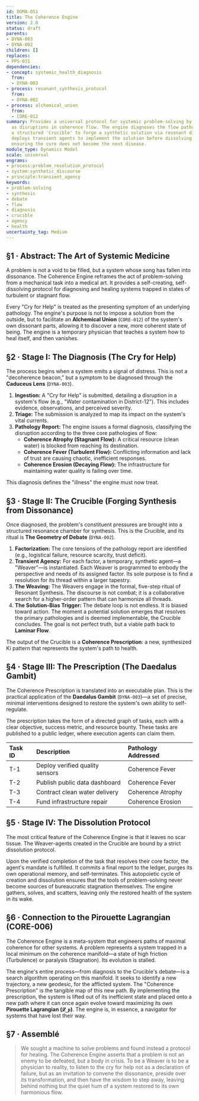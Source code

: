```yaml
---
id: DOMA-051
title: The Coherence Engine
version: 2.0
status: draft
parents:
- DYNA-003
- DYNA-002
children: []
replaces:
- PPS-031
dependencies:
- concept: systemic_health_diagnosis
  from:
  - DYNA-003
- process: resonant_synthesis_protocol
  from:
  - DYNA-002
- process: alchemical_union
  from:
  - CORE-012
summary: Provides a universal protocol for systemic problem-solving by reframing 'problems'
  as disruptions in coherence flow. The engine diagnoses the flow pathology, convenes
  a structured 'Crucible' to forge a synthetic solution via resonant discourse, and
  deploys transient agents to implement the solution before dissolving themselves,
  ensuring the cure does not become the next disease.
module_type: Dynamics Model
scale: universal
engrams:
- process:problem_resolution_protocol
- system:synthetic_discourse
- principle:transient_agency
keywords:
- problem-solving
- synthesis
- debate
- flow
- diagnosis
- crucible
- agency
- health
uncertainty_tag: Medium
---
```

## §1 · Abstract: The Art of Systemic Medicine

A problem is not a void to be filled, but a system whose song has fallen into dissonance. The Coherence Engine reframes the act of problem-solving from a mechanical task into a medical art. It provides a self-creating, self-dissolving protocol for diagnosing and healing systems trapped in states of turbulent or stagnant flow.

Every "Cry for Help" is treated as the presenting symptom of an underlying pathology. The engine's purpose is not to impose a solution from the outside, but to facilitate an **Alchemical Union** (`CORE-012`) of the system's own dissonant parts, allowing it to discover a new, more coherent state of being. The engine is a temporary physician that teaches a system how to heal itself, and then vanishes.

## §2 · Stage I: The Diagnosis (The Cry for Help)

The process begins when a system emits a signal of distress. This is not a "decoherence beacon," but a symptom to be diagnosed through the **Caduceus Lens** (`DYNA-003`).

1.  **Ingestion:** A "Cry for Help" is submitted, detailing a disruption in a system's flow (e.g., "Water contamination in District-12"). This includes evidence, observations, and perceived severity.
2.  **Triage:** The submission is analyzed to map its impact on the system's vital currents.
3.  **Pathology Report:** The engine issues a formal diagnosis, classifying the disruption according to the three core pathologies of flow:
    *   **Coherence Atrophy (Stagnant Flow):** A critical resource (clean water) is blocked from reaching its destination.
    *   **Coherence Fever (Turbulent Flow):** Conflicting information and lack of trust are causing chaotic, inefficient responses.
    *   **Coherence Erosion (Decaying Flow):** The infrastructure for maintaining water quality is failing over time.

This diagnosis defines the "illness" the engine must now treat.

## §3 · Stage II: The Crucible (Forging Synthesis from Dissonance)

Once diagnosed, the problem's constituent pressures are brought into a structured resonance chamber for synthesis. This is the Crucible, and its ritual is **The Geometry of Debate** (`DYNA-002`).

1.  **Factorization:** The core tensions of the pathology report are identified (e.g., logistical failure, resource scarcity, trust deficit).
2.  **Transient Agency:** For each factor, a temporary, synthetic agent—a "Weaver"—is instantiated. Each Weaver is programmed to embody the perspective and needs of its assigned factor. Its sole purpose is to find a resolution for its thread within a larger tapestry.
3.  **The Weaving:** The Weavers engage in the formal, five-step ritual of Resonant Synthesis. The discourse is not combat; it is a collaborative search for a higher-order pattern that can harmonize all threads.
4.  **The Solution-Bias Trigger:** The debate loop is not endless. It is biased toward action. The moment a potential solution emerges that resolves the primary pathologies and is deemed implementable, the Crucible concludes. The goal is not perfect truth, but a viable path back to **Laminar Flow**.

The output of the Crucible is a **Coherence Prescription**: a new, synthesized Ki pattern that represents the system's path to health.

## §4 · Stage III: The Prescription (The Daedalus Gambit)

The Coherence Prescription is translated into an executable plan. This is the practical application of the **Daedalus Gambit** (`DYNA-003`)—a set of precise, minimal interventions designed to restore the system's own ability to self-regulate.

The prescription takes the form of a directed graph of tasks, each with a clear objective, success metric, and resource bounty. These tasks are published to a public ledger, where execution agents can claim them.

| Task ID | Description                    | Pathology Addressed |
| :------ | :----------------------------- | :------------------ |
| T-1     | Deploy verified quality sensors  | Coherence Fever     |
| T-2     | Publish public data dashboard    | Coherence Fever     |
| T-3     | Contract clean water delivery  | Coherence Atrophy   |
| T-4     | Fund infrastructure repair     | Coherence Erosion   |

## §5 · Stage IV: The Dissolution Protocol

The most critical feature of the Coherence Engine is that it leaves no scar tissue. The Weaver-agents created in the Crucible are bound by a strict dissolution protocol.

Upon the verified completion of the task that resolves their core factor, the agent's mandate is fulfilled. It commits a final report to the ledger, purges its own operational memory, and self-terminates. This autopoietic cycle of creation and dissolution ensures that the tools of problem-solving never become sources of bureaucratic stagnation themselves. The engine gathers, solves, and scatters, leaving only the restored health of the system in its wake.

## §6 · Connection to the Pirouette Lagrangian (CORE-006)

The Coherence Engine is a meta-system that engineers paths of maximal coherence for other systems. A problem represents a system trapped in a local minimum on the coherence manifold—a state of high friction (Turbulence) or paralysis (Stagnation). Its evolution is stalled.

The engine's entire process—from diagnosis to the Crucible's debate—is a search algorithm operating on this manifold. It seeks to identify a new trajectory, a new geodesic, for the afflicted system. The "Coherence Prescription" is the tangible map of this new path. By implementing the prescription, the system is lifted out of its inefficient state and placed onto a new path where it can once again evolve toward maximizing its own **Pirouette Lagrangian (`𝓛_p`)**. The engine is, in essence, a navigator for systems that have lost their way.

## §7 · Assemblé

> We sought a machine to solve problems and found instead a protocol for healing. The Coherence Engine asserts that a problem is not an enemy to be defeated, but a body in crisis. To be a Weaver is to be a physician to reality, to listen to the cry for help not as a declaration of failure, but as an invitation to convene the dissonance, preside over its transformation, and then have the wisdom to step away, leaving behind nothing but the quiet hum of a system restored to its own harmonious flow.
```